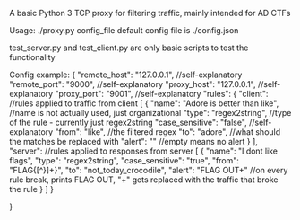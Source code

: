 A basic Python 3 TCP proxy for filtering traffic, mainly intended for AD CTFs

Usage: ./proxy.py config_file
default config file is ./config.json

test_server.py and test_client.py are only basic scripts to test the functionality

Config example:
{
    "remote_host": "127.0.0.1", //self-explanatory
    "remote_port": "9000", //self-explanatory
    "proxy_host": "127.0.0.1", //self-explanatory
    "proxy_port": "9001", //self-explanatory
    "rules":
    {
        "client":       //rules applied to traffic from client
        [
            {
                "name": "Adore is better than like", //name is not actually used, just organizational
                "type": "regex2string", //type of the rule - currently just regex2string
                "case_sensitive": "false", //self-explanatory
                "from": "like", //the filtered regex
                "to": "adore", //what should the matches be replaced with
                "alert": "" //empty means no alert
            }
        ],
        "server":       //rules applied to responses from server
        [
            {
                "name": "I dont like flags",
                "type": "regex2string",
                "case_sensitive": "true",
                "from": "FLAG{[^}]+}",
                "to": "not_today_crocodile",
                "alert": "FLAG OUT+"        //on every rule break, prints FLAG OUT, "+" gets replaced with the traffic that broke the rule
            }
        ]
    }

}
